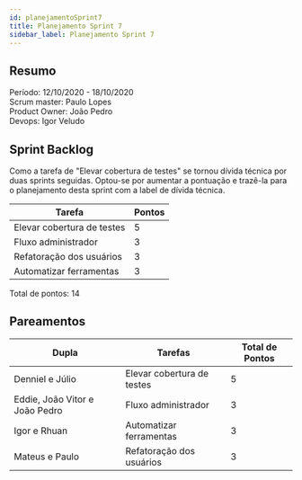 ```yaml
---
id: planejamentoSprint7
title: Planejamento Sprint 7
sidebar_label: Planejamento Sprint 7
---
```


## Resumo

Período: 12/10/2020 - 18/10/2020 <br>
Scrum master: Paulo Lopes <br>
Product Owner: João Pedro <br>
Devops: Igor Veludo <br>

## Sprint Backlog

Como a tarefa de "Elevar cobertura de testes" se tornou dívida técnica por duas sprints seguidas. Optou-se por aumentar a pontuação e trazê-la para o planejamento desta sprint com a label de dívida técnica.

| Tarefa | Pontos |
|--------|--------|
| Elevar cobertura de testes | 5 |
| Fluxo administrador | 3 |
| Refatoração dos usuários | 3 |
| Automatizar ferramentas | 3 |

Total de pontos: 14

## Pareamentos

| Dupla | Tarefas | Total de Pontos |
|-------|---------|-----------------|
| Denniel e Júlio | Elevar cobertura de testes | 5 |
| Eddie, João Vitor e João Pedro | Fluxo administrador | 3 |
| Igor e Rhuan | Automatizar ferramentas | 3 |
| Mateus e Paulo | Refatoração dos usuários | 3 |
